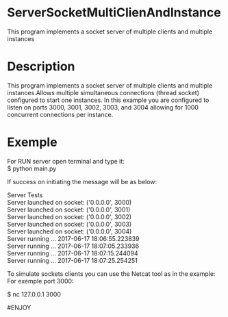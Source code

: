 # ServerSocketMultiClienAndInstance
 This program implements a socket server of multiple clients and multiple instances
 
 # Description
 
 This program implements a socket server of multiple clients and multiple
instances.Allows multiple simultaneous connections (thread socket) configured
to start one instances.
    In this example you are configured to listen on ports 3000, 3001, 3002, 3003,
and 3004 allowing for 1000 concurrent connections per instance.


 # Exemple

For RUN server open terminal and type it:<br/>
$ python main.py 

If success on initiating the message will be as below:<br/>

Server Tests<br/>
Server launched on socket: ('0.0.0.0', 3000)<br/>
Server launched on socket: ('0.0.0.0', 3001)<br/>
Server launched on socket: ('0.0.0.0', 3002)<br/>
Server launched on socket: ('0.0.0.0', 3003)<br/>
Server launched on socket: ('0.0.0.0', 3004)<br/>
Server running ... 2017-06-17 18:06:55.223839<br/>
Server running ... 2017-06-17 18:07:05.233936<br/>
Server running ... 2017-06-17 18:07:15.244094<br/>
Server running ... 2017-06-17 18:07:25.254251<br/>

To simulate sockets clients you can use the Netcat tool as in the example:<br/>
For exemple port 3000:<br/>

$ nc 127.0.0.1 3000<br/>

#ENJOY
